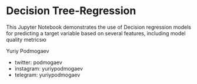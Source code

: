 # Decision Tree-Regression

This Jupyter Notebook demonstrates the use of Decision regression models for 
predicting a target variable based on several features, including model quality 
metricsю

Yuriy Podmogaev

- twitter:   podmogaev
- instagram: yuriypodmogaev
- telegram:  yuriypodmogaev
